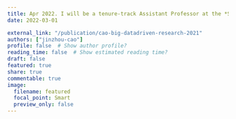 ```yaml
---
title: Apr 2022. I will be a tenure-track Assistant Professor at the *Shenzhen Technology University* with the *College of Big Data and Internet*.
date: 2022-03-01

external_link: "/publication/cao-big-datadriven-research-2021"
authors: ["jinzhou-cao"]
profile: false  # Show author profile?
reading_time: false  # Show estimated reading time?
draft: false
featured: true
share: true
commentable: true
image:
  filename: featured
  focal_point: Smart
  preview_only: false
---
```

